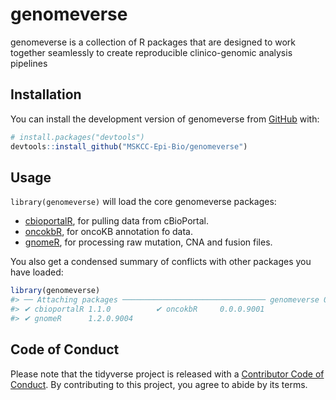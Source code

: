 
<!-- README.md is generated from README.Rmd. Please edit that file -->

# genomeverse

<!-- badges: start -->
<!-- badges: end -->

genomeverse is a collection of R packages that are designed to work
together seamlessly to create reproducible clinico-genomic analysis
pipelines

## Installation

You can install the development version of genomeverse from
[GitHub](https://github.com/) with:

``` r
# install.packages("devtools")
devtools::install_github("MSKCC-Epi-Bio/genomeverse")
```

## Usage

`library(genomeverse)` will load the core genomeverse packages:

- [cbioportalR](https://www.karissawhiting.com/cbioportalR/), for
  pulling data from cBioPortal.
- [oncokbR](https://tidyr.tidyverse.org), for oncoKB annotation fo data.
- [gnomeR](https://mskcc-epi-bio.github.io/gnomeR/), for processing raw
  mutation, CNA and fusion files.

You also get a condensed summary of conflicts with other packages you
have loaded:

``` r
library(genomeverse)
#> ── Attaching packages ──────────────────────────────── genomeverse 0.0.0.9000 ──
#> ✔ cbioportalR 1.1.0          ✔ oncokbR     0.0.0.9001
#> ✔ gnomeR      1.2.0.9004
```

## Code of Conduct

Please note that the tidyverse project is released with a [Contributor
Code of Conduct](https://tidyverse.tidyverse.org/CODE_OF_CONDUCT.html).
By contributing to this project, you agree to abide by its terms.
